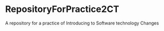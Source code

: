 # RepositoryForPractice2CT
A repository for a practice of Introducing to Software technology 
Changes
